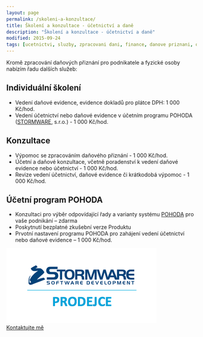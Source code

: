 ```yaml
---
layout: page
permalink: /skoleni-a-konzultace/
title: Školení a konzultace - účetnictví a daně
description: "Školení a konzultace - účetnictví a daně"
modified: 2015-09-24
tags: [ucetnictvi, sluzby, zpracovani dani, finance, danove priznani, osobni ucetnictvi, pohoda, ucetni system, konzultace ucetniho systemu]
---
```


Kromě zpracování daňových přiznání pro podnikatele a fyzické osoby nabízím řadu dalších služeb:


## Individuální školení
* Vedení daňové evidence, evidence dokladů pro plátce DPH: 1 000 Kč/hod.
* Vedení účetnictví nebo daňové evidence v účetním programu POHODA ([STORMWARE](http://www.stormware.cz/), s.r.o.) - 1 000 Kč/hod.

## Konzultace
* Výpomoc se zpracováním daňového přiznání - 1 000 Kč/hod.
* Účetní a daňové konzultace, včetně poradenství k vedení daňové evidence nebo účetnictví - 1 000 Kč/hod.
* Revize vedení účetnictví, daňové evidence či krátkodobá výpomoc - 1 000 Kč/hod.

## Účetní program POHODA
* Konzultaci pro výběr odpovídající řady a varianty systému [POHODA](http://www.pohoda.cz/) pro vaše podnikání – zdarma
* Poskytnutí bezplatné zkušební verze Produktu
* Prvotní nastavení programu POHODA pro zahájení vedení účetnictví nebo daňové evidence – 1 000 Kč/hod.

<img src="/images/STW_prodejce.png">

<div markdown="0"><a href="{{ site.url }}/kontakt/" class="btn">Kontaktujte mě</a></div>
 